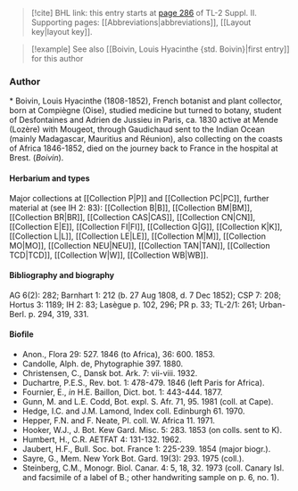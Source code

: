 > [!cite] BHL link: this entry starts at [page 286](https://www.biodiversitylibrary.org/item/103859#page/296/mode/1up) of TL-2 Suppl. II.
> Supporting pages: [[Abbreviations|abbreviations]], [[Layout key|layout key]].

> [!example] See also [[Boivin, Louis Hyacinthe {std. Boivin}|first entry]] for this author

### Author

\* Boivin, Louis Hyacinthe (1808-1852), French botanist and plant collector, born at Compiègne (Oise), studied medicine but turned to botany, student of Desfontaines and Adrien de Jussieu in Paris, ca. 1830 active at Mende (Lozère) with Mougeot, through Gaudichaud sent to the Indian Ocean (mainly Madagascar, Mauritius and Réunion), also collecting on the coasts of Africa 1846-1852, died on the journey back to France in the hospital at Brest. (*Boivin*).

#### Herbarium and types

Major collections at [[Collection P|P]] and [[Collection PC|PC]], further material at (see IH 2: 83): [[Collection B|B]], [[Collection BM|BM]], [[Collection BR|BR]], [[Collection CAS|CAS]], [[Collection CN|CN]], [[Collection E|E]], [[Collection FI|FI]], [[Collection G|G]], [[Collection K|K]], [[Collection L|L]], [[Collection LE|LE]], [[Collection M|M]], [[Collection MO|MO]], [[Collection NEU|NEU]], [[Collection TAN|TAN]], [[Collection TCD|TCD]], [[Collection W|W]], [[Collection WB|WB]].

#### Bibliography and biography

AG 6(2): 282; Barnhart 1: 212 (b. 27 Aug 1808, d. 7 Dec 1852); CSP 7: 208; Hortus 3: 1189; IH 2: 83; Lasègue p. 102, 296; PR p. 33; TL-2/1: 261; Urban-Berl. p. 294, 319, 331.

#### Biofile

- Anon., Flora 29: 527. 1846 (to Africa), 36: 600. 1853.
- Candolle, Alph. de, Phytographie 397. 1880.
- Christensen, C., Dansk bot. Ark. 7: vii-viii. 1932.
- Duchartre, P.E.S., Rev. bot. 1: 478-479. 1846 (left Paris for Africa).
- Fournier, E., *in* H.E. Baillon, Dict. bot. 1: 443-444. 1877.
- Gunn, M. and L.E. Codd, Bot. expl. S. Afr. 71, 95. 1981 (coll. at Cape).
- Hedge, I.C. and J.M. Lamond, Index coll. Edinburgh 61. 1970.
- Hepper, F.N. and F. Neate, Pl. coll. W. Africa 11. 1971.
- Hooker, W.J., J. Bot. Kew Gard. Misc. 5: 283. 1853 (on colls. sent to K).
- Humbert, H., C.R. AETFAT 4: 131-132. 1962.
- Jaubert, H.F., Bull. Soc. bot. France 1: 225-239. 1854 (major biogr.).
- Sayre, G., Mem. New York Bot. Gard. 19(3): 293. 1975 (coll.).
- Steinberg, C.M., Monogr. Biol. Canar. 4: 5, 18, 32. 1973 (coll. Canary Isl. and facsimile of a label of B.; other handwriting sample on p. 6, no. 1).


